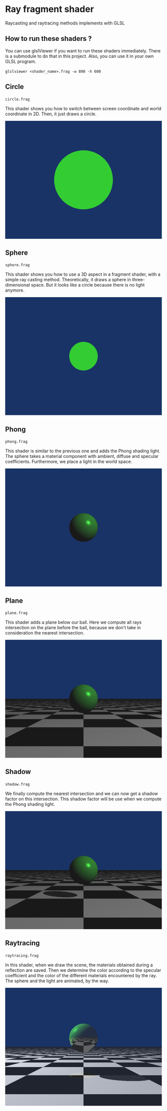 # Ray fragment shader

Raycasting and raytracing methods implements with GLSL

## How to run these shaders ?

You can use glslViewer if you want to run these shaders immediately. There is a submodule to do that in this project. Also, you can use it in your own GLSL program.

`glslviewer <shader_name>.frag -w 800 -h 600`

## Circle

`circle.frag`

This shader shows you how to switch between screen coordinate and world coordinate in 2D. Then, it just draws a circle.

![circle.frag](docs/screenshots/circle.png)

## Sphere

`sphere.frag`

This shader shows you how to use a 3D aspect in a fragment shader, with a simple ray casting method. Theoretically, it draws a sphere in three-dimensional space. But it looks like a circle because there is no light anymore.

![sphere.frag](docs/screenshots/sphere.png)

## Phong

`phong.frag`

This shader is similar to the previous one and adds the Phong shading light. The sphere takes a material component with ambient, diffuse and specular coefficients. Furthermore, we place a light in the world space.

![phong.frag](docs/screenshots/phong.png)

## Plane

`plane.frag`

This shader adds a plane below our ball. Here we compute all rays intersection on the plane before the ball, because we don't take in consideration the nearest intersection.

![plane.frag](docs/screenshots/plane.png)

## Shadow

`shadow.frag`

We finally compute the nearest intersection and we can now get a shadow factor on this intersection. This shadow factor will be use when we compute the Phong shading light.

![shadow.frag](docs/screenshots/shadow.png)

## Raytracing

`raytracing.frag`

In this shader, when we draw the scene, the materials obtained during a reflection are saved. Then we determine the color according to the specular coefficient and the color of the different materials encountered by the ray. The sphere and the light are animated, by the way.

![raytracing.frag](docs/screenshots/raytracing.png)
